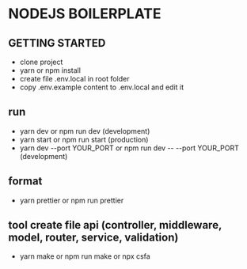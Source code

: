 # NODEJS BOILERPLATE

## GETTING STARTED

- clone project
- yarn or npm install
- create file .env.local in root folder
- copy .env.example content to .env.local and edit it

## run

- yarn dev or npm run dev (development)
- yarn start or npm run start (production)
- yarn dev --port YOUR_PORT or npm run dev -- --port YOUR_PORT (development)

## format

- yarn prettier or npm run prettier

## tool create file api (controller, middleware, model, router, service, validation)

- yarn make or npm run make or npx csfa
